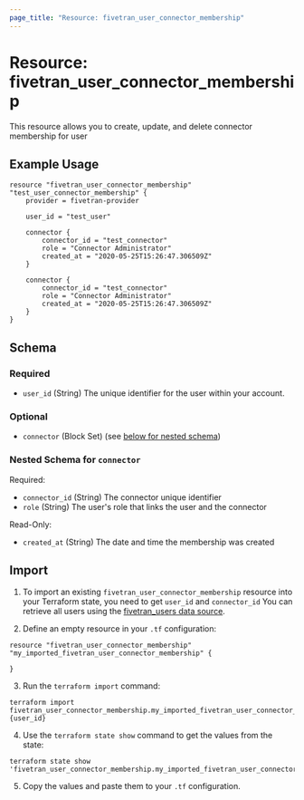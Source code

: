 ```yaml
---
page_title: "Resource: fivetran_user_connector_membership"
---
```


# Resource: fivetran_user_connector_membership

This resource allows you to create, update, and delete connector membership for user

## Example Usage

```hcl
resource "fivetran_user_connector_membership" "test_user_connector_membership" {
    provider = fivetran-provider

    user_id = "test_user"

    connector {
        connector_id = "test_connector"
        role = "Connector Administrator"
        created_at = "2020-05-25T15:26:47.306509Z"
    }

    connector {
        connector_id = "test_connector"
        role = "Connector Administrator"
        created_at = "2020-05-25T15:26:47.306509Z"
    }
}
```

<!-- schema generated by tfplugindocs -->
## Schema

### Required

- `user_id` (String) The unique identifier for the user within your account.

### Optional

- `connector` (Block Set) (see [below for nested schema](#nestedblock--connector))

<a id="nestedblock--connector"></a>
### Nested Schema for `connector`

Required:

- `connector_id` (String) The connector unique identifier
- `role` (String) The user's role that links the user and the connector

Read-Only:

- `created_at` (String) The date and time the membership was created

## Import

1. To import an existing `fivetran_user_connector_membership` resource into your Terraform state, you need to get `user_id` and `connector_id`
You can retrieve all users using the [fivetran_users data source](/docs/data-sources/users).

2. Define an empty resource in your `.tf` configuration:

```hcl
resource "fivetran_user_connector_membership" "my_imported_fivetran_user_connector_membership" {

}
```

3. Run the `terraform import` command:

```
terraform import fivetran_user_connector_membership.my_imported_fivetran_user_connector_membership {user_id}
```

4. Use the `terraform state show` command to get the values from the state:

```
terraform state show 'fivetran_user_connector_membership.my_imported_fivetran_user_connector_membership'
```
5. Copy the values and paste them to your `.tf` configuration.
